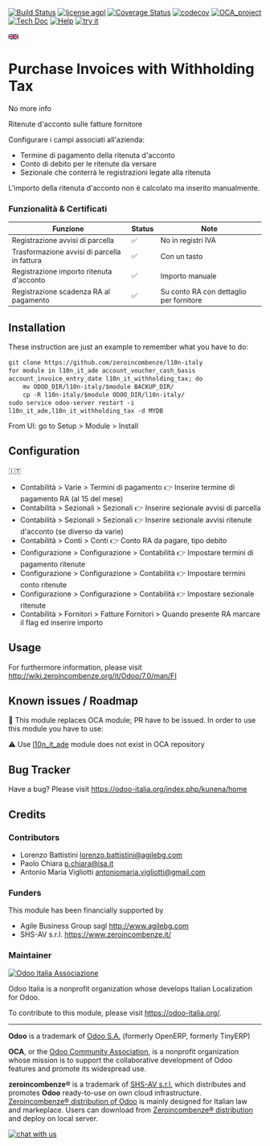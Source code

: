[![Build Status](https://travis-ci.org/zeroincombenze/l10n-italy.svg?branch=7.0)](https://travis-ci.org/zeroincombenze/l10n-italy)
[![license agpl](https://img.shields.io/badge/licence-AGPL--3-blue.svg)](http://www.gnu.org/licenses/agpl-3.0.html)
[![Coverage Status](https://coveralls.io/repos/github/zeroincombenze/l10n-italy/badge.svg?branch=7.0)](https://coveralls.io/github/zeroincombenze/l10n-italy?branch=7.0)
[![codecov](https://codecov.io/gh/zeroincombenze/l10n-italy/branch/7.0/graph/badge.svg)](https://codecov.io/gh/zeroincombenze/l10n-italy/branch/7.0)
[![OCA_project](http://www.zeroincombenze.it/wp-content/uploads/ci-ct/prd/button-oca-7.svg)](https://github.com/OCA/l10n-italy/tree/7.0)
[![Tech Doc](http://www.zeroincombenze.it/wp-content/uploads/ci-ct/prd/button-docs-7.svg)](http://wiki.zeroincombenze.org/en/Odoo/7.0/dev)
[![Help](http://www.zeroincombenze.it/wp-content/uploads/ci-ct/prd/button-help-7.svg)](http://wiki.zeroincombenze.org/en/Odoo/7.0/man/FI)
[![try it](http://www.zeroincombenze.it/wp-content/uploads/ci-ct/prd/button-try-it-7.svg)](https://erp7.zeroincombenze.it)


[![en](https://github.com/zeroincombenze/grymb/blob/master/flags/en_US.png)](https://www.facebook.com/groups/openerp.italia/)

Purchase Invoices with Withholding Tax
======================================

No more info


Ritenute d'acconto sulle fatture fornitore

Configurare i campi associati all'azienda:
 - Termine di pagamento della ritenuta d'acconto
 - Conto di debito per le ritenute da versare
 - Sezionale che conterrà le registrazioni legate alla ritenuta

L'importo della ritenuta d'acconto non è calcolato ma inserito manualmente.


### Funzionalità & Certificati

Funzione | Status | Note
--- | --- | ---
Registrazione avvisi di parcella | :white_check_mark: | No in registri IVA
Trasformazione avvisi di parcella in fattura | :white_check_mark: | Con un tasto
Registrazione importo ritenuta d'acconto | :white_check_mark: | Importo manuale
Registrazione scadenza RA al pagamento | :white_check_mark: | Su conto RA con dettaglio per fornitore


Installation
------------

These instruction are just an example to remember what you have to do:

    git clone https://github.com/zeroincombenze/l10n-italy
    for module in l10n_it_ade account_voucher_cash_basis account_invoice_entry_date l10n_it_withholding_tax; do
        mv ODOO_DIR/l10n-italy/$module BACKUP_DIR/
        cp -R l10n-italy/$module ODOO_DIR/l10n-italy/
    sudo service odoo-server restart -i l10n_it_ade,l10n_it_withholding_tax -d MYDB

From UI: go to Setup > Module > Install


Configuration
-------------

:it:

* Contabilità > Varie > Termini di pagamento :point_right: Inserire termine di pagamento RA (al 15 del mese)
* Contabilità > Sezionali > Sezionali :point_right: Inserire sezionale avvisi di parcella
* Contabilità > Sezionali > Sezionali :point_right: Inserire sezionale avvisi ritenute d'acconto (se diverso da varie)
* Contabilità > Conti > Conti :point_right: Conto RA da pagare, tipo debito
* Configurazione > Configurazione > Contabilità :point_right: Impostare termini di pagamento ritenute
* Configurazione > Configurazione > Contabilità :point_right: Impostare termini conto ritenute
* Configurazione > Configurazione > Contabilità :point_right: Impostare sezionale ritenute
* Contabilità > Fornitori > Fatture Fornitori > Quando presente RA marcare il flag ed inserire importo


Usage
-----

For furthermore information, please visit http://wiki.zeroincombenze.org/it/Odoo/7.0/man/FI



Known issues / Roadmap
----------------------

:ticket: This module replaces OCA module; PR have to be issued.
In order to use this module you have to use:

:warning: Use [l10n_it_ade](l10n_it_ade/) module does not exist in OCA repository


Bug Tracker
-----------

Have a bug? Please visit https://odoo-italia.org/index.php/kunena/home


Credits
-------

### Contributors

* Lorenzo Battistini <lorenzo.battistini@agilebg.com>
* Paolo Chiara <p.chiara@isa.it>
* Antonio Maria Vigliotti <antoniomaria.vigliotti@gmail.com>

### Funders

This module has been financially supported by

* Agile Business Group sagl <http://www.agilebg.com>
* SHS-AV s.r.l. <https://www.zeroincombenze.it/>

### Maintainer

[![Odoo Italia Associazione](https://www.odoo-italia.org/images/Immagini/Odoo%20Italia%20-%20126x56.png)](https://odoo-italia.org)

Odoo Italia is a nonprofit organization whose develops Italian Localization for
Odoo.

To contribute to this module, please visit <https://odoo-italia.org/>.



[//]: # (copyright)

----

**Odoo** is a trademark of [Odoo S.A.](https://www.odoo.com/) (formerly OpenERP, formerly TinyERP)

**OCA**, or the [Odoo Community Association](http://odoo-community.org/), is a nonprofit organization whose
mission is to support the collaborative development of Odoo features and
promote its widespread use.

**zeroincombenze®** is a trademark of [SHS-AV s.r.l.](http://www.shs-av.com/)
which distributes and promotes **Odoo** ready-to-use on own cloud infrastructure.
[Zeroincombenze® distribution of Odoo](http://wiki.zeroincombenze.org/en/Odoo)
is mainly designed for Italian law and markeplace.
Users can download from [Zeroincombenze® distribution](https://github.com/zeroincombenze/OCB) and deploy on local server.

[//]: # (end copyright)

[//]: # (addons)

[//]: # (end addons)




[![chat with us](https://www.shs-av.com/wp-content/chat_with_us.gif)](https://tawk.to/85d4f6e06e68dd4e358797643fe5ee67540e408b)
